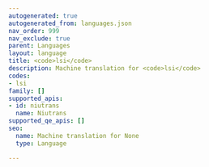 ```yaml
---
autogenerated: true
autogenerated_from: languages.json
nav_order: 999
nav_exclude: true
parent: Languages
layout: language
title: <code>lsi</code>
description: Machine translation for <code>lsi</code>
codes:
- lsi
family: []
supported_apis:
- id: niutrans
  name: Niutrans
supported_qe_apis: []
seo:
  name: Machine translation for None
  type: Language

---
```


